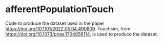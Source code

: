 # afferentPopulationTouch
Code to produce the dataset used in the paper https://doi.org/10.1101/2022.05.04.490609.
Touchsim, from https://doi.org/10.1073/pnas.1704856114, is used to produce the dataset.
